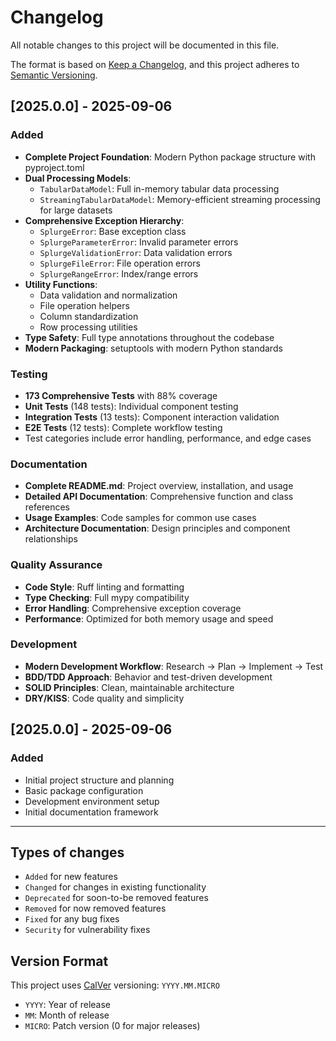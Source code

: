 # Changelog

All notable changes to this project will be documented in this file.

The format is based on [Keep a Changelog](https://keepachangelog.com/en/1.0.0/),
and this project adheres to [Semantic Versioning](https://semver.org/spec/v2.0.0.html).

## [2025.0.0] - 2025-09-06

### Added
- **Complete Project Foundation**: Modern Python package structure with pyproject.toml
- **Dual Processing Models**:
  - `TabularDataModel`: Full in-memory tabular data processing
  - `StreamingTabularDataModel`: Memory-efficient streaming processing for large datasets
- **Comprehensive Exception Hierarchy**:
  - `SplurgeError`: Base exception class
  - `SplurgeParameterError`: Invalid parameter errors
  - `SplurgeValidationError`: Data validation errors
  - `SplurgeFileError`: File operation errors
  - `SplurgeRangeError`: Index/range errors
- **Utility Functions**:
  - Data validation and normalization
  - File operation helpers
  - Column standardization
  - Row processing utilities
- **Type Safety**: Full type annotations throughout the codebase
- **Modern Packaging**: setuptools with modern Python standards

### Testing
- **173 Comprehensive Tests** with 88% coverage
- **Unit Tests** (148 tests): Individual component testing
- **Integration Tests** (13 tests): Component interaction validation
- **E2E Tests** (12 tests): Complete workflow testing
- Test categories include error handling, performance, and edge cases

### Documentation
- **Complete README.md**: Project overview, installation, and usage
- **Detailed API Documentation**: Comprehensive function and class references
- **Usage Examples**: Code samples for common use cases
- **Architecture Documentation**: Design principles and component relationships

### Quality Assurance
- **Code Style**: Ruff linting and formatting
- **Type Checking**: Full mypy compatibility
- **Error Handling**: Comprehensive exception coverage
- **Performance**: Optimized for both memory usage and speed

### Development
- **Modern Development Workflow**: Research → Plan → Implement → Test
- **BDD/TDD Approach**: Behavior and test-driven development
- **SOLID Principles**: Clean, maintainable architecture
- **DRY/KISS**: Code quality and simplicity

## [2025.0.0] - 2025-09-06

### Added
- Initial project structure and planning
- Basic package configuration
- Development environment setup
- Initial documentation framework

---

## Types of changes
- `Added` for new features
- `Changed` for changes in existing functionality
- `Deprecated` for soon-to-be removed features
- `Removed` for now removed features
- `Fixed` for any bug fixes
- `Security` for vulnerability fixes

## Version Format
This project uses [CalVer](https://calver.org/) versioning: `YYYY.MM.MICRO`

- `YYYY`: Year of release
- `MM`: Month of release
- `MICRO`: Patch version (0 for major releases)
